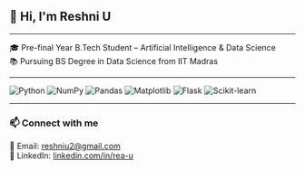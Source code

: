 ## 👋 Hi, I'm Reshni U
---

🎓 Pre-final Year B.Tech Student – Artificial Intelligence & Data Science  
📚 Pursuing BS Degree in Data Science from IIT Madras  

---

![Python](https://img.shields.io/badge/-Python-3776AB?style=flat&logo=python&logoColor=white)
![NumPy](https://img.shields.io/badge/-NumPy-013243?style=flat&logo=numpy&logoColor=white)
![Pandas](https://img.shields.io/badge/-Pandas-150458?style=flat&logo=pandas&logoColor=white)
![Matplotlib](https://img.shields.io/badge/-Matplotlib-11557C?style=flat&logo=plotly&logoColor=white)
![Flask](https://img.shields.io/badge/-Flask-000000?style=flat&logo=flask&logoColor=white)
![Scikit-learn](https://img.shields.io/badge/-Scikit--learn-F7931E?style=flat&logo=scikit-learn&logoColor=white)


---

### 📫 Connect with me

📧 Email: reshniu2@gmail.com  
🔗 LinkedIn: [linkedin.com/in/rea-u](https://linkedin.com/in/rea-u)  
